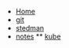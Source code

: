 <!-- docs/_sidebar.md -->

* [Home](/)
* [git](git.md)
* [stedman](stedman.md)
* [notes](notes.md)
** [kube](kubenotes.md)
